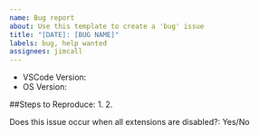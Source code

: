 ```yaml
---
name: Bug report
about: Use this template to create a 'bug' issue
title: "[DATE]: [BUG NAME]"
labels: bug, help wanted
assignees: jimcall
---
```

<!-- ⚠️⚠️ Do Not Delete This! bug_report_template ⚠️⚠️ -->
<!-- Please read our Rules of Conduct: https://opensource.microsoft.com/codeofconduct/ -->
<!-- Please search existing issues to avoid creating duplicates. -->

<!-- Use Help > Report Issue to prefill these. -->
- VSCode Version:
- OS Version:

##Steps to Reproduce:
1.
2.

<!-- Launch with `code --disable-extensions` to check. -->
Does this issue occur when all extensions are disabled?: Yes/No
